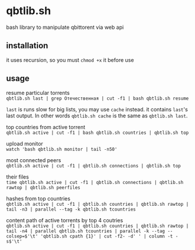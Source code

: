 # qbtlib.sh
bash library to manipulate qbittorent via web api

## installation
it uses recursion, so you must `chmod +x` it before use

## usage

resume particular torrents  
`qbtlib.sh last | grep Отечественная | cut -f1 | bash qbtlib.sh resume`

`last` is runs slow for big lists, you may use `cache` instead. it contains `last`'s last output.
In other words `qbtlib.sh cache` is the same as `qbtlib.sh last`.

top countries from active torrent  
`qbtlib.sh active | cut -f1 | bash qbtlib.sh countries | qbtlib.sh top`

upload monitor  
`watch 'bash qbtlib.sh monitor | tail -n50'`

most connected peers  
`qbtlib.sh active | cut -f1 | qbtlib.sh connections | qbtlib.sh top`

their files  
`time qbtlib.sh active | cut -f1 | qbtlib.sh connections | qbtlib.sh rawtop | qbtlib.sh peerfiles`

hashes from top countries  
`qbtlib.sh active | cut -f1 | qbtlib.sh countries | qbtlib.sh rawtop | tail -n3 | parallel --tag -k qbtlib.sh tcountries`

content path of active torrents by top 4 coutries  
`qbtlib.sh active | cut -f1 | qbtlib.sh countries | qbtlib.sh rawtop | tail -n4 | parallel qbtlib.sh tcountries | parallel -k --tag --colsep=$'\t' 'qbtlib.sh cpath {1}' | cut -f2- -d' ' | column -t -s$'\t'`
